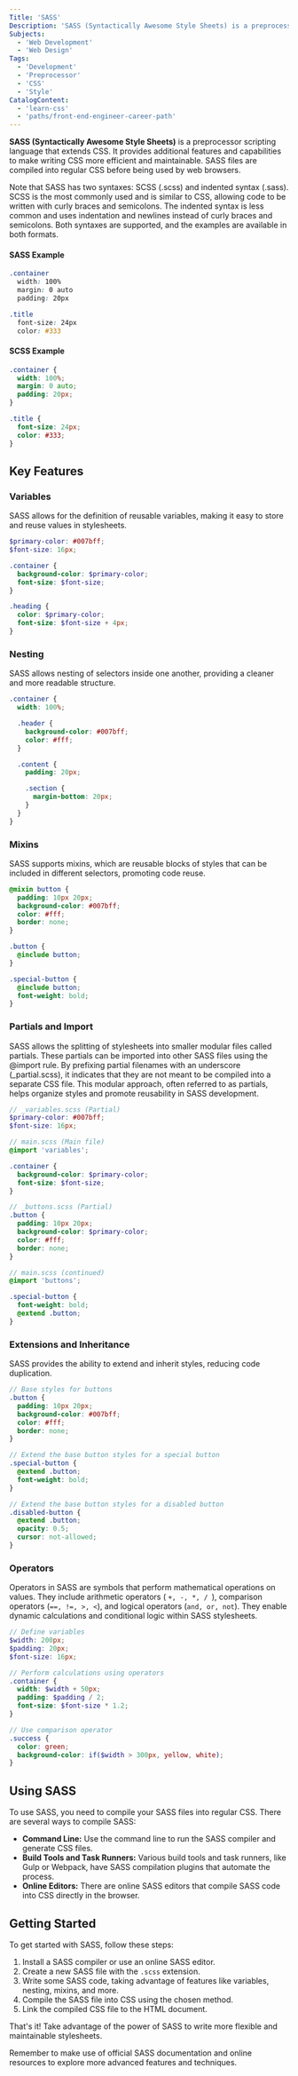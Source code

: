 ```yaml
---
Title: 'SASS'
Description: 'SASS (Syntactically Awesome Style Sheets) is a preprocessor scripting language that extends CSS.'
Subjects:
  - 'Web Development'
  - 'Web Design'
Tags:
  - 'Development'
  - 'Preprocessor'
  - 'CSS'
  - 'Style'
CatalogContent:
  - 'learn-css' 
  - 'paths/front-end-engineer-career-path'
---
```


**SASS (Syntactically Awesome Style Sheets)** is a preprocessor scripting language that extends CSS. It provides additional features and capabilities to make writing CSS more efficient and maintainable. SASS files are compiled into regular CSS before being used by web browsers. 

Note that SASS has two syntaxes: SCSS (.scss) and indented syntax (.sass). SCSS is the most commonly used and is similar to CSS, allowing code to be written with curly braces and semicolons. The indented syntax is less common and uses indentation and newlines instead of curly braces and semicolons. Both syntaxes are supported, and the examples are available in both formats.

#### SASS Example

```scss
.container
  width: 100%
  margin: 0 auto
  padding: 20px

.title
  font-size: 24px
  color: #333
```

#### SCSS Example 
```scss
.container {
  width: 100%;
  margin: 0 auto;
  padding: 20px;
}

.title {
  font-size: 24px;
  color: #333;
}
```

## Key Features

### Variables

SASS allows for the definition of reusable variables, making it easy to store and reuse values in stylesheets.

```scss
$primary-color: #007bff;
$font-size: 16px;

.container {
  background-color: $primary-color;
  font-size: $font-size;
}

.heading {
  color: $primary-color;
  font-size: $font-size + 4px;
}
```

### Nesting

SASS allows nesting of selectors inside one another, providing a cleaner and more readable structure.

```scss
.container {
  width: 100%;

  .header {
    background-color: #007bff;
    color: #fff;
  }

  .content {
    padding: 20px;

    .section {
      margin-bottom: 20px;
    }
  }
}
```

### Mixins

SASS supports mixins, which are reusable blocks of styles that can be included in different selectors, promoting code reuse.

```scss
@mixin button {
  padding: 10px 20px;
  background-color: #007bff;
  color: #fff;
  border: none;
}

.button {
  @include button;
}

.special-button {
  @include button;
  font-weight: bold;
}
```

### Partials and Import

SASS allows the splitting of stylesheets into smaller modular files called partials. These partials can be imported into other SASS files using the @import rule. By prefixing partial filenames with an underscore (_partial.scss), it indicates that they are not meant to be compiled into a separate CSS file. This modular approach, often referred to as partials, helps organize styles and promote reusability in SASS development.

```scss
// _variables.scss (Partial)
$primary-color: #007bff;
$font-size: 16px;

// main.scss (Main file)
@import 'variables';

.container {
  background-color: $primary-color;
  font-size: $font-size;
}

// _buttons.scss (Partial)
.button {
  padding: 10px 20px;
  background-color: $primary-color;
  color: #fff;
  border: none;
}

// main.scss (continued)
@import 'buttons';

.special-button {
  font-weight: bold;
  @extend .button;
}
```
 
### Extensions and Inheritance

SASS provides the ability to extend and inherit styles, reducing code duplication.

```scss
// Base styles for buttons
.button {
  padding: 10px 20px;
  background-color: #007bff;
  color: #fff;
  border: none;
}

// Extend the base button styles for a special button
.special-button {
  @extend .button;
  font-weight: bold;
}

// Extend the base button styles for a disabled button
.disabled-button {
  @extend .button;
  opacity: 0.5;
  cursor: not-allowed;
}
```

### Operators

Operators in SASS are symbols that perform mathematical operations on values. They include arithmetic operators ( `+, -, *, / `), comparison operators (`==, !=, >, <`), and logical operators (`and, or, not`). They enable dynamic calculations and conditional logic within SASS stylesheets.

```scss
// Define variables
$width: 200px;
$padding: 20px;
$font-size: 16px;

// Perform calculations using operators
.container {
  width: $width + 50px;
  padding: $padding / 2;
  font-size: $font-size * 1.2;
}

// Use comparison operator
.success {
  color: green;
  background-color: if($width > 300px, yellow, white);
}
```

## Using SASS

To use SASS, you need to compile your SASS files into regular CSS. There are several ways to compile SASS:

- **Command Line:** Use the command line to run the SASS compiler and generate CSS files.
- **Build Tools and Task Runners:** Various build tools and task runners, like Gulp or Webpack, have SASS compilation plugins that automate the process.
- **Online Editors:** There are online SASS editors that compile SASS code into CSS directly in the browser.

## Getting Started

To get started with SASS, follow these steps:

1. Install a SASS compiler or use an online SASS editor.
2. Create a new SASS file with the `.scss` extension.
3. Write some SASS code, taking advantage of features like variables, nesting, mixins, and more.
4. Compile the SASS file into CSS using the chosen method.
5. Link the compiled CSS file to the HTML document.

That's it! Take advantage of the power of SASS to write more flexible and maintainable stylesheets.

Remember to make use of official SASS documentation and online resources to explore more advanced features and techniques.